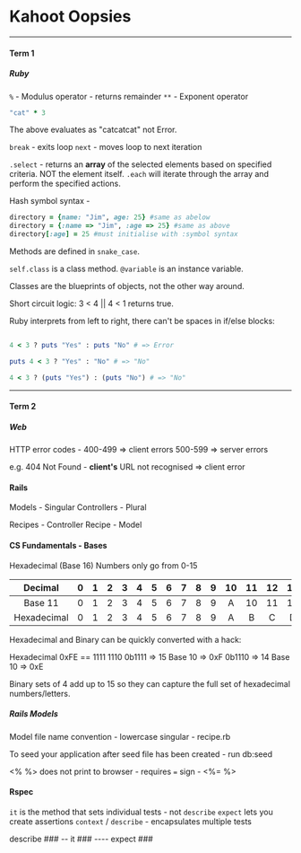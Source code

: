 # Kahoot Oopsies

<hr>

#### Term 1

##### Ruby

`%` - Modulus operator - returns remainder
`**` - Exponent operator

``` Ruby
"cat" * 3
```
The above evaluates as "catcatcat" not Error.

`break` - exits loop
`next` - moves loop to next iteration

`.select` - returns an **array** of the selected elements based on specified criteria. NOT the element itself. `.each` will iterate through the array and perform the specified actions.

Hash symbol syntax -
``` Ruby
directory = {name: "Jim", age: 25} #same as abelow
directory = {:name => "Jim", :age => 25} #same as above
directory[:age] = 25 #must initialise with :symbol syntax
```

Methods are defined in `snake_case`.

`self.class` is a class method.
`@variable` is an instance variable.

Classes are the blueprints of objects, not the other way around.

Short circuit logic: 3 < 4 || 4 < 1 returns true.


Ruby interprets from left to right, there can't be spaces in if/else blocks:
``` Ruby

4 < 3 ? puts "Yes" : puts "No" # => Error

puts 4 < 3 ? "Yes" : "No" # => "No"

4 < 3 ? (puts "Yes") : (puts "No") # => "No"

```

<hr>

#### Term 2

##### Web

HTTP error codes - 
400-499 => client errors
500-599 => server errors

e.g. 404 Not Found - **client's** URL not recognised => client error

#### Rails

Models - Singular
Controllers - Plural

Recipes - Controller
Recipe - Model

#### CS Fundamentals - Bases

Hexadecimal (Base 16)
Numbers only go from 0-15

|Decimal|0|1|2|3|4|5|6|7|8|9|10|11|12|13|14|15|16|17|18|
|:-:|:-:|:-:|:-:|:-:|:-:|:-:|:-:|:-:|:-:|:-:|:-:|:-:|:-:|:-:|:-:|:-:|:-:|:-:|:-:|
|Base 11|0|1|2|3|4|5|6|7|8|9|A|10|11|12|13|14|15|16|17|
|Hexadecimal|0|1|2|3|4|5|6|7|8|9|A|B|C|D|E|F|10|11|12|

Hexadecimal and Binary can be quickly converted with a hack:

Hexadecimal 0xFE == 1111 1110
0b1111 => 15 Base 10 => 0xF
0b1110 => 14 Base 10 => 0xE

Binary sets of 4 add up to 15 so they can capture the full set of hexadecimal numbers/letters.

##### Rails Models

Model file name convention - lowercase singular - recipe.rb

To seed your application after seed file has been created - run db:seed

<% %> does not print to browser - requires `=` sign - <%= %>

#### Rspec

`it` is the method that sets individual tests - not `describe`
`expect` lets you create assertions
`context` / `describe` - encapsulates multiple tests

describe ###
-- it ###
---- expect ###